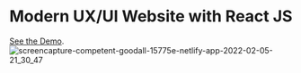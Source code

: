 # Modern UX/UI Website with React JS
[See the Demo](https://competent-goodall-15775e.netlify.app/).
![screencapture-competent-goodall-15775e-netlify-app-2022-02-05-21_30_47](https://user-images.githubusercontent.com/57568156/152656136-7cc5c61b-8cd7-46c4-a88d-492a59682d8a.png)
